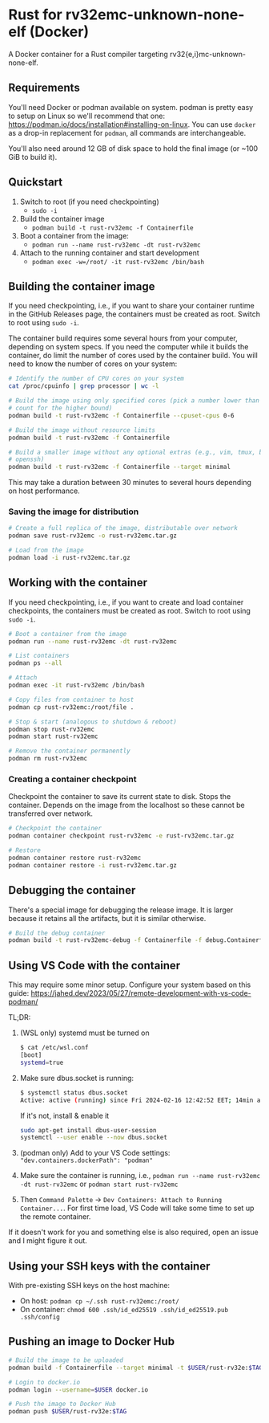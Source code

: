 # Rust for rv32emc-unknown-none-elf (Docker)

A Docker container for a Rust compiler targeting rv32{e,i}mc-unknown-none-elf.

## Requirements

You'll need Docker or podman available on system. podman is pretty easy to setup
on Linux so we'll recommend that one:
<https://podman.io/docs/installation#installing-on-linux>. You can use `docker`
as a drop-in replacement for `podman`, all commands are interchangeable.

You'll also need around 12 GB of disk space to hold the final image (or ~100 GiB
to build it).

## Quickstart

1. Switch to root (if you need checkpointing)
    * `sudo -i`
1. Build the container image
    * `podman build -t rust-rv32emc -f Containerfile`
1. Boot a container from the image:
    * `podman run --name rust-rv32emc -dt rust-rv32emc`
1. Attach to the running container and start development
    * `podman exec -w=/root/ -it rust-rv32emc /bin/bash`

## Building the container image

If you need checkpointing, i.e., if you want to share your container runtime in
the GitHub Releases page, the containers must be created as root. Switch to root
using `sudo -i`.

The container build requires some several hours from your computer, depending on
system specs. If you need the computer while it builds the container, do limit
the number of cores used by the container build. You will need to know the
number of cores on your system:

```sh
# Identify the number of CPU cores on your system
cat /proc/cpuinfo | grep processor | wc -l
```

```sh
# Build the image using only specified cores (pick a number lower than your core
# count for the higher bound)
podman build -t rust-rv32emc -f Containerfile --cpuset-cpus 0-6

# Build the image without resource limits
podman build -t rust-rv32emc -f Containerfile

# Build a smaller image without any optional extras (e.g., vim, tmux, binutils,
# openssh)
podman build -t rust-rv32emc -f Containerfile --target minimal
```

This may take a duration between 30 minutes to several hours depending on host
performance.

### Saving the image for distribution

```sh
# Create a full replica of the image, distributable over network
podman save rust-rv32emc -o rust-rv32emc.tar.gz

# Load from the image
podman load -i rust-rv32emc.tar.gz
```

## Working with the container

If you need checkpointing, i.e., if you want to create and load container
checkpoints, the containers must be created as root. Switch to root using `sudo
-i`.

```sh
# Boot a container from the image
podman run --name rust-rv32emc -dt rust-rv32emc

# List containers
podman ps --all

# Attach
podman exec -it rust-rv32emc /bin/bash

# Copy files from container to host
podman cp rust-rv32emc:/root/file .

# Stop & start (analogous to shutdown & reboot)
podman stop rust-rv32emc
podman start rust-rv32emc

# Remove the container permanently
podman rm rust-rv32emc
```

### Creating a container checkpoint

Checkpoint the container to save its current state to disk. Stops the container.
Depends on the image from the localhost so these cannot be transferred over
network.

```sh
# Checkpoint the container
podman container checkpoint rust-rv32emc -e rust-rv32emc.tar.gz

# Restore
podman container restore rust-rv32emc
podman container restore -i rust-rv32emc.tar.gz
```

## Debugging the container

There's a special image for debugging the release image. It is larger because it
retains all the artifacts, but it is similar otherwise.

```sh
# Build the debug container
podman build -t rust-rv32emc-debug -f Containerfile -f debug.Containerfile
```

## Using VS Code with the container

This may require some minor setup. Configure your system based on this guide:
<https://jahed.dev/2023/05/27/remote-development-with-vs-code-podman/>

TL;DR:

1. (WSL only) systemd must be turned on

    ```sh
    $ cat /etc/wsl.conf
    [boot]
    systemd=true
    ```

2. Make sure dbus.socket is running:

    ```sh
    $ systemctl status dbus.socket
    Active: active (running) since Fri 2024-02-16 12:42:52 EET; 14min ago
    ```

    If it's not, install & enable it

    ```sh
    sudo apt-get install dbus-user-session
    systemctl --user enable --now dbus.socket
    ```

3. (podman only) Add to your VS Code settings: `"dev.containers.dockerPath": "podman"`
4. Make sure the container is running, i.e.,
   `podman run --name rust-rv32emc -dt rust-rv32emc` or `podman start rust-rv32emc`
5. Then `Command Palette` -> `Dev Containers: Attach to Running Container...`.
   For first time load, VS Code will take some time to set up the remote
   container.

If it doesn't work for you and something else is also required, open an issue
and I might figure it out.

## Using your SSH keys with the container

With pre-existing SSH keys on the host machine:

* On host: `podman cp ~/.ssh rust-rv32emc:/root/`
* On container: `chmod 600 .ssh/id_ed25519 .ssh/id_ed25519.pub .ssh/config`

## Pushing an image to Docker Hub

```sh
# Build the image to be uploaded
podman build -f Containerfile --target minimal -t $USER/rust-rv32e:$TAG .

# Login to docker.io
podman login --username=$USER docker.io

# Push the image to Docker Hub
podman push $USER/rust-rv32e:$TAG
```
